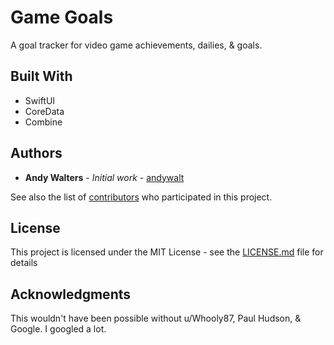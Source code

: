 # Game Goals

A goal tracker for video game achievements, dailies, & goals.

## Built With

* SwiftUI
* CoreData
* Combine 

## Authors

* **Andy Walters** - *Initial work* - [andywalt](https://github.com/andywalt)

See also the list of [contributors](https://github.com/andywalt/game_detail/contributors) who participated in this project.

## License

This project is licensed under the MIT License - see the [LICENSE.md](LICENSE.md) file for details

## Acknowledgments

This wouldn't have been possible without u/Whooly87, Paul Hudson, & Google. I googled a lot.
